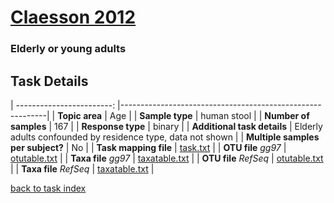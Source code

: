 # [Claesson 2012]( ../docs/claesson.html )
### Elderly or young adults

## Task Details

| ------------------------: |-----------------------------------------------------------|
| **Topic area**                | Age                                                |
| **Sample type**               | human stool                                         |
| **Number of samples**         | 167                                         |
| **Response type**             | binary                                           |
| **Additional task details**   | Elderly adults confounded by residence type, data not shown                                  |
| **Multiple samples per subject?** | No |
| **Task mapping file**         | [task.txt](../datasets/claesson/task.txt)                                 |
| **OTU file** *gg97*           | [otutable.txt](../datasets/claesson/gg/otutable.txt)                             |
| **Taxa file** *gg97*          | [taxatable.txt](../datasets/claesson/gg/taxatable.txt)                          |
| **OTU file** *RefSeq*         | [otutable.txt](../datasets/claesson/refseq/otutable.txt)                    |
| **Taxa file** *RefSeq*        | [taxatable.txt](../datasets/claesson/refseq/taxatable.txt)                  |

[back to task index](../README.md)